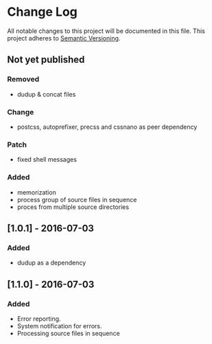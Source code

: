 # Change Log
All notable changes to this project will be documented in this file.
This project adheres to [Semantic Versioning](http://semver.org/).


## Not yet published
### Removed
- dudup & concat files

### Change
- postcss, autoprefixer, precss and cssnano as peer dependency

### Patch
- fixed shell messages

### Added
- memorization
- process group of source files in sequence
- proces from multiple source directories


## [1.0.1] - 2016-07-03
### Added
- dudup as a dependency


## [1.1.0] - 2016-07-03
### Added
- Error reporting.
- System notification for errors.
- Processing source files in sequence
